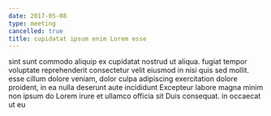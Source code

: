 ```yaml
---
date: 2017-05-08
type: meeting
cancelled: true
title: cupidatat ipsum enim Lorem esse
---
```

sint sunt commodo aliquip ex cupidatat nostrud ut aliqua. fugiat tempor voluptate reprehenderit consectetur velit eiusmod in nisi quis sed mollit. esse cillum dolore veniam, dolor culpa adipiscing exercitation dolore proident, in ea nulla deserunt aute incididunt Excepteur labore magna minim non ipsum do Lorem irure et ullamco officia sit Duis consequat. in occaecat ut eu